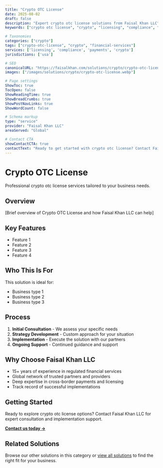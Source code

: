 ```yaml
---
title: "Crypto OTC License"
date: 2025-08-02
draft: false
description: "Expert crypto otc license solutions from Faisal Khan LLC"
keywords: ["crypto otc license", "crypto", "licensing", "compliance", "faisal khan"]

# Taxonomies
categories: ["crypto"]
tags: ["crypto-otc-license", "crypto", "financial-services"]
services: ['licensing', 'compliance', 'payments', 'crypto']
jurisdictions: ['usa']

# SEO
canonicalURL: "https://faisalkhan.com/solutions/crypto/crypto-otc-license/"
images: ["/images/solutions/crypto/crypto-otc-license.webp"]

# Page settings
ShowToc: true
TocOpen: false
ShowReadingTime: true
ShowBreadCrumbs: true
ShowPostNavLinks: true
ShowWordCount: false

# Schema markup
type: "service"
provider: "Faisal Khan LLC"
areaServed: "Global"

# Contact CTA
showContactCTA: true
contactText: "Ready to get started with crypto otc license? Contact Faisal Khan LLC for expert consultation."
---
```

# Crypto OTC License

Professional crypto otc license services tailored to your business needs.

## Overview

[Brief overview of Crypto OTC License and how Faisal Khan LLC can help]

## Key Features

- Feature 1
- Feature 2  
- Feature 3
- Feature 4

## Who This Is For

This solution is ideal for:

- Business type 1
- Business type 2
- Business type 3

## Process

1. **Initial Consultation** - We assess your specific needs
2. **Strategy Development** - Custom approach for your situation  
3. **Implementation** - Execute the solution with our partners
4. **Ongoing Support** - Continued guidance and support

## Why Choose Faisal Khan LLC

- 15+ years of experience in regulated financial services
- Global network of trusted partners and providers
- Deep expertise in cross-border payments and licensing
- Track record of successful implementations

## Getting Started

Ready to explore crypto otc license options? Contact Faisal Khan LLC for expert consultation and implementation support.

**[Contact us today →](mailto:contact@faisalkhan.com)**

## Related Solutions

Browse our other solutions in this category or [view all solutions](/solutions/) to find the right fit for your business.
